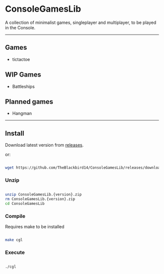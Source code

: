 # ConsoleGamesLib

A collection of minimalist games, singleplayer and multiplayer, to be played in the Console.

---

## Games

- tictactoe

## WIP Games

- Battleships

## Planned games

- Hangman

---

## Install

Download latest version from [releases](https://github.com/TheBlackbird14/ConsoleGamesLib/releases).

or:

```bash

wget https://github.com/TheBlackbird14/ConsoleGamesLib/releases/download/{version}/ConsoleGamesLib.{version}.zip

```

### Unzip

```bash

unzip ConsoleGamesLib.{version}.zip
rm ConsoleGamesLib.{version}.zip
cd ConsoleGamesLib

```

### Compile

Requires make to be installed

```bash

make cgl

```

### Execute

```bash

./cgl

```
